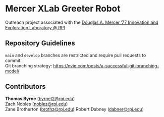 # Mercer XLab Greeter Robot

Outreach project associated with the [Douglas A. Mercer ’77 Innovation and Exploration Laboratory @ RPI](https://mercerxlab.rpi.edu/)

## Repository Guidelines
`main` and `develop` branches are restricted and require pull requests to commit.  
Git branching strategy: https://nvie.com/posts/a-successful-git-branching-model/

## Contributors
**Thomas Byrne** (byrnet2@rpi.edu)  
Zach Nobles (noblez@rpi.edu)  
Zane Brotherton (brothz@rpi.edu)
Robert Dabney (dabner@rpi.edu)
